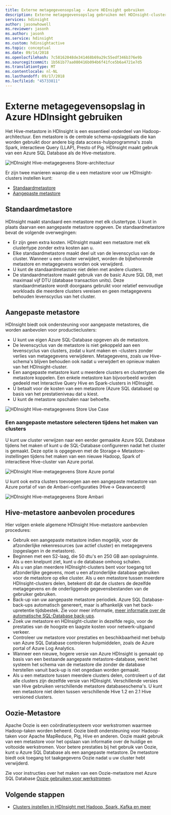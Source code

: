 ```yaml
---
title: Externe metagegevensopslag - Azure HDInsight gebruiken
description: Externe metagegevensopslag gebruiken met HDInsight-clusters.
services: hdinsight
author: jasonwhowell
ms.reviewer: jasonh
ms.author: jasonh
ms.service: hdinsight
ms.custom: hdinsightactive
ms.topic: conceptual
ms.date: 09/14/2018
ms.openlocfilehash: 7c58162048de341468b69a29c55edf346b376e9b
ms.sourcegitcommit: 1b561b77aa080416b094b6f41fce5b6a4721e7d5
ms.translationtype: MT
ms.contentlocale: nl-NL
ms.lasthandoff: 09/17/2018
ms.locfileid: "45733811"
---
```

# <a name="use-external-metadata-stores-in-azure-hdinsight"></a>Externe metagegevensopslag in Azure HDInsight gebruiken

Het Hive-metastore in HDInsight is een essentieel onderdeel van Hadoop-architectuur. Een metastore is de centrale schema-opslagplaats die kan worden gebruikt door andere big data access-hulpprogramma's zoals Spark, interactieve Query (LLAP), Presto of Pig. HDInsight maakt gebruik van een Azure SQL Database als de Hive-metastore.

![HDInsight Hive-metagegevens Store-architectuur](./media/hdinsight-use-external-metadata-stores/metadata-store-architecture.png)

Er zijn twee manieren waarop die u een metastore voor uw HDInsight-clusters instellen kunt:

* [Standaardmetastore](#default-metastore)
* [Aangepaste metastore](#custom-metastore)

## <a name="default-metastore"></a>Standaardmetastore

HDInsight maakt standaard een metastore met elk clustertype. U kunt in plaats daarvan een aangepaste metastore opgeven. De standaardmetastore bevat de volgende overwegingen:
- Er zijn geen extra kosten. HDInsight maakt een metastore met elk clustertype zonder extra kosten aan u.
- Elke standaardmetastore maakt deel uit van de levenscyclus van de cluster. Wanneer u een cluster verwijdert, worden de bijbehorende metastore en metagegevens worden ook verwijderd.
- U kunt de standaardmetastore niet delen met andere clusters.
- De standaardmetastore maakt gebruik van de basic Azure SQL DB, met maximaal vijf DTU (database transaction units).
Deze standaardmetastore wordt doorgaans gebruikt voor relatief eenvoudige workloads die meerdere clusters vereisen en geen metagegevens behouden levenscyclus van het cluster.


## <a name="custom-metastore"></a>Aangepaste metastore

HDInsight biedt ook ondersteuning voor aangepaste metastores, die worden aanbevolen voor productieclusters:
- U kunt uw eigen Azure SQL-Database opgeven als de metastore.
- De levenscyclus van de metastore is niet gekoppeld aan een levenscyclus van clusters, zodat u kunt maken en -clusters zonder verlies van metagegevens verwijderen. Metagegevens, zoals uw Hive-schema's blijven behouden ook nadat u verwijdert en opnieuw maken van het HDInsight-cluster.
- Een aangepaste metastore kunt u meerdere clusters en clustertypen die metastore koppelen. Een enkele metastore kan bijvoorbeeld worden gedeeld met Interactive Query Hive en Spark-clusters in HDInsight.
- U betaalt voor de kosten van een metastore (Azure SQL database) op basis van het prestatieniveau dat u kiest.
- U kunt de metastore opschalen naar behoefte.

![HDInsight Hive-metagegevens Store Use Case](./media/hdinsight-use-external-metadata-stores/metadata-store-use-case.png)


### <a name="select-a-custom-metastore-during-cluster-creation"></a>Een aangepaste metastore selecteren tijdens het maken van clusters

U kunt uw cluster verwijzen naar een eerder gemaakte Azure SQL Database tijdens het maken of kunt u de SQL-Database configureren nadat het cluster is gemaakt. Deze optie is opgegeven met de Storage-> Metastore-instellingen tijdens het maken van een nieuwe Hadoop, Spark of interactieve Hive-cluster van Azure portal.

![HDInsight Hive-metagegevens Store Azure portal](./media/hdinsight-use-external-metadata-stores/metadata-store-azure-portal.png)

U kunt ook extra clusters toevoegen aan een aangepaste metastore van Azure portal of van de Ambari-configuraties (Hive-> Geavanceerd)

![HDInsight Hive-metagegevens Store Ambari](./media/hdinsight-use-external-metadata-stores/metadata-store-ambari.png)

## <a name="hive-metastore-best-practices"></a>Hive-metastore aanbevolen procedures

Hier volgen enkele algemene HDInsight Hive-metastore aanbevolen procedures:

- Gebruik een aangepaste metastore indien mogelijk, voor de afzonderlijke rekenresources (uw actief cluster) en metagegevens (opgeslagen in de metastore).
- Beginnen met een S2-laag, die 50 dtu's en 250 GB aan opslagruimte. Als u een knelpunt ziet, kunt u de database omhoog schalen.
- Als u van plan meerdere HDInsight-clusters bent voor toegang tot afzonderlijke gegevens, moet u een afzonderlijke database gebruiken voor de metastore op elke cluster. Als u een metastore tussen meerdere HDInsight-clusters delen, betekent dit dat de clusters de dezelfde metagegevens en de onderliggende gegevensbestanden van de gebruiker gebruiken.
- Back-up van uw aangepaste metastore periodiek. Azure SQL Database-back-ups automatisch genereert, maar is afhankelijk van het back-upretentie tijdsbestek. Zie voor meer informatie, [meer informatie over de automatische SQL-Database back-ups](../sql-database/sql-database-automated-backups.md).
- Zoek uw metastore en HDInsight-cluster in dezelfde regio, voor de prestaties van de hoogste en laagste kosten voor netwerk-uitgaand verkeer.
- Controleer uw metastore voor prestaties en beschikbaarheid met behulp van Azure SQL Database controleren hulpmiddelen, zoals de Azure portal of Azure Log Analytics.
- Wanneer een nieuwe, hogere versie van Azure HDInsight is gemaakt op basis van een bestaande aangepaste metastore-database, werkt het systeem het schema van de metastore die zonder de database herstellen vanuit back-up is niet ongedaan worden gemaakt.
- Als u een metastore tussen meerdere clusters delen, controleert u of dat alle clusters zijn dezelfde versie van HDInsight. Verschillende versies van Hive gebruiken verschillende metastore databaseschema's. U kunt een metastore niet delen tussen verschillende Hive 1.2 en 2.1 Hive versioned clusters. 

## <a name="oozie-metastore"></a>Oozie-Metastore

Apache Oozie is een coördinatiesysteem voor werkstromen waarmee Hadoop-taken worden beheerd.  Oozie biedt ondersteuning voor Hadoop-taken voor Apache MapReduce, Pig, Hive en anderen.  Oozie maakt gebruik van een metastore voor het opslaan van informatie over de huidige en voltooide werkstromen. Voor betere prestaties bij het gebruik van Oozie, kunt u Azure SQL Database als een aangepaste metastore. De metastore biedt ook toegang tot taakgegevens Oozie nadat u uw cluster hebt verwijderd.

Zie voor instructies over het maken van een Oozie-metastore met Azure SQL Database [Oozie gebruiken voor werkstromen](hdinsight-use-oozie-linux-mac.md).

## <a name="next-steps"></a>Volgende stappen

- [Clusters instellen in HDInsight met Hadoop, Spark, Kafka en meer](./hdinsight-hadoop-provision-linux-clusters.md)
